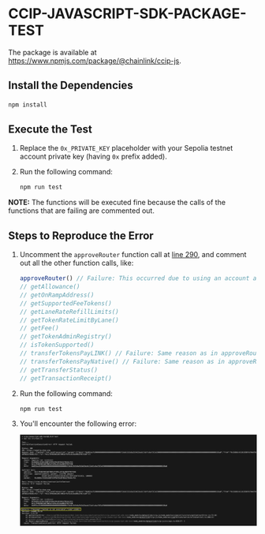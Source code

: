 # CCIP-JAVASCRIPT-SDK-PACKAGE-TEST

The package is available at https://www.npmjs.com/package/@chainlink/ccip-js.

## Install the Dependencies 

```sh
npm install
```

## Execute the Test

1. Replace the `0x_PRIVATE_KEY` placeholder with your Sepolia testnet account private key (having `0x` prefix added).
2. Run the following command:
   
    ```sh
    npm run test
    ```

**NOTE:** The functions will be executed fine because the calls of the functions that are failing are commented out. 

## Steps to Reproduce the Error

1. Uncomment the `approveRouter` function call at [line 290](https://github.com/SyedAsadKazmi/ccip-javascript-sdk-test/blob/main/src/test.ts#L290), and comment out all the other function calls, like:

    ```js
    approveRouter() // Failure: This occurred due to using an account address instead of an account object while calling the writeContract function. Details about the error can be found in the 'Discussions' tab of the Viem repository: https://github.com/wevm/viem/discussions/1452
    // getAllowance()
    // getOnRampAddress()
    // getSupportedFeeTokens()
    // getLaneRateRefillLimits()
    // getTokenRateLimitByLane()
    // getFee()
    // getTokenAdminRegistry()
    // isTokenSupported()
    // transferTokensPayLINK() // Failure: Same reason as in approveRouter()
    // transferTokensPayNative() // Failure: Same reason as in approveRouter()
    // getTransferStatus()
    // getTransactionReceipt()
    ```

2. Run the following command:
   
    ```sh
    npm run test
    ```

3. You'll encounter the following error:

    ![Error](images/error.png)